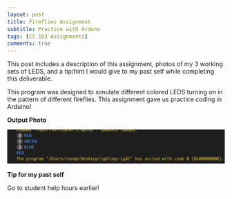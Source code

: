 ```yaml
---
layout: post
title: Fireflies Assignment 
subtitle: Practice with Arduno
tags: [CS 103 Assignments]
comments: true
---
```


This post includes a description of this assignment, photos of my 3 working sets of LEDS, and a tip/hint I would give to my past self while completing this deliverable. 
 
This program was designed to simulate different colored LEDS turning on in the pattern of different fireflies. This assignment gave us practice coding in Arduino!  

**Output Photo**

![output](https://github.com/iangdp/iangdp.github.io/blob/master/assets/img/Screen%20Shot%202023-03-08%20at%209.23.58%20PM.png?raw=true)



**Tip for my past self**

Go to student help hours earlier! 

